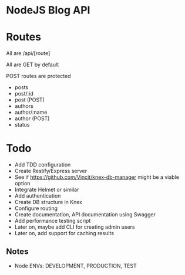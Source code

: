 # NodeJS Blog API

# Routes

All are /api/[route]

All are GET by default

POST routes are protected

* posts
* post/:id
* post (POST)
* authors
* author/:name
* author (POST)
* status

# Todo

* Add TDD configuration
* Create Restify/Express server
* See if https://github.com/Vincit/knex-db-manager might be a viable option
* Integrate Helmet or similar
* Add authentication
* Create DB structure in Knex
* Configure routing
* Create documentation, API documentation using Swagger
* Add performance testing script
* Later on, maybe add CLI for creating admin users
* Later on, add support for caching results

## Notes

* Node ENVs: DEVELOPMENT, PRODUCTION, TEST
